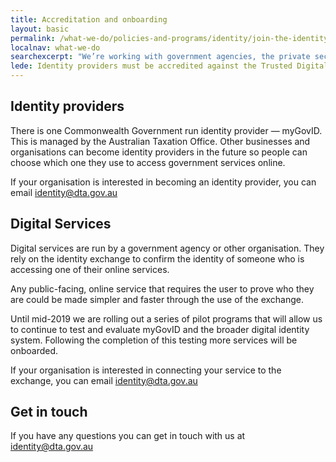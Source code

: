 ```yaml
---
title: Accreditation and onboarding
layout: basic
permalink: /what-we-do/policies-and-programs/identity/join-the-identity-federation/accreditation-and-onboarding/
localnav: what-we-do
searchexcerpt: "We’re working with government agencies, the private sector and the public to design and implement a digital identity solution for the Australia."
lede: Identity providers must be accredited against the Trusted Digital Identity Framework (TDIF) before joining the identity federation. Digital services don’t need to be formally accredited, however they must follow the same rules.
---
```


## Identity providers

There is one Commonwealth Government run identity provider — myGovID. This is managed by the Australian Taxation Office.
Other businesses and organisations can become identity providers in the future so people can choose which one they use to access government services online.

If your organisation is interested in becoming an identity provider, you can email [identity@dta.gov.au](mailto:identity@dta.gov.au)

## Digital Services

Digital services are run by a government agency or other organisation. They rely on the identity exchange to confirm the identity of someone who is accessing one of their online services.

Any public-facing, online service that requires the user to prove who they are could be made simpler and faster through the use of the exchange.

Until mid-2019 we are rolling out a series of pilot programs that will allow us to continue to test and evaluate myGovID and the broader digital identity system. Following the completion of this testing more services will be onboarded.

If your organisation is interested in connecting your service to the exchange, you can email [identity@dta.gov.au](mailto:identity@dta.gov.au)

## Get in touch

If you have any questions you can get in touch with us at [identity@dta.gov.au](mailto:identity@dta.gov.au)
